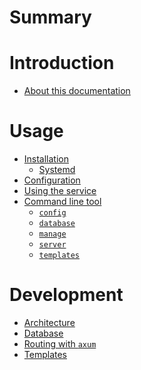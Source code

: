 # Summary 

# Introduction

- [About this documentation](./README.md)

# Usage

- [Installation](./usage/installation.md)
  - [Systemd](./usage/installation/systemd.md)
- [Configuration](./usage/configuration.md)
- [Using the service](./usage/usage.md)
- [Command line tool](./usage/cli/README.md)
    - [`config`](./usage/cli/config.md)
    - [`database`](./usage/cli/database.md)
    - [`manage`](./usage/cli/manage.md)
    - [`server`](./usage/cli/server.md)
    - [`templates`](./usage/cli/templates.md)

# Development

- [Architecture](./development/architecture.md)
- [Database](./development/database.md)
- [Routing with `axum`]()
- [Templates]()
